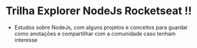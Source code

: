 # Trilha Explorer NodeJs Rocketseat !!
- Estudos sobre NodeJs, com alguns projetos e conceitos para guardar como anotações e compartilhar com a comunidade caso tenham interesse 